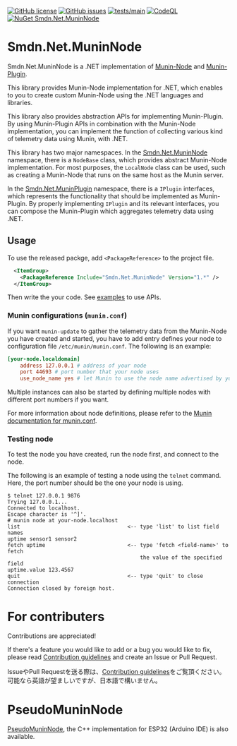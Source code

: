 [![GitHub license](https://img.shields.io/github/license/smdn/Smdn.Net.MuninNode)](https://github.com/smdn/Smdn.Net.MuninNode/blob/main/LICENSE.txt)
[![GitHub issues](https://img.shields.io/github/issues/smdn/Smdn.Net.MuninNode)](https://github.com/smdn/Smdn.Net.MuninNode/issues)
[![tests/main](https://img.shields.io/github/actions/workflow/status/smdn/Smdn.Net.MuninNode/test.yml?branch=main&label=tests%2Fmain)](https://github.com/smdn/Smdn.Net.MuninNode/actions/workflows/test.yml)
[![CodeQL](https://github.com/smdn/Smdn.Net.MuninNode/actions/workflows/codeql-analysis.yml/badge.svg?branch=main)](https://github.com/smdn/Smdn.Net.MuninNode/actions/workflows/codeql-analysis.yml)
[![NuGet Smdn.Net.MuninNode](https://img.shields.io/nuget/v/Smdn.Net.MuninNode.svg)](https://www.nuget.org/packages/Smdn.Net.MuninNode/)

# Smdn.Net.MuninNode
Smdn.Net.MuninNode is a .NET implementation of [Munin-Node](https://guide.munin-monitoring.org/en/latest/node/index.html) and [Munin-Plugin](https://guide.munin-monitoring.org/en/latest/plugin/index.html).

This library provides Munin-Node implementation for .NET, which enables to you to create custom Munin-Node using the .NET languages and libraries.

This library also provides abstraction APIs for implementing Munin-Plugin. By using Munin-Plugin APIs in combination with the Munin-Node implementation, you can implement the function of collecting various kind of telemetry data using Munin, with .NET.

This library has two major namespaces. In the [Smdn.Net.MuninNode](./src/Smdn.Net.MuninNode/Smdn.Net.MuninNode/) namespace, there is a `NodeBase` class, which provides abstract Munin-Node implementation. For most purposes, the `LocalNode` class can be used, such as creating a Munin-Node that runs on the same host as the Munin server.

In the [Smdn.Net.MuninPlugin](./src/Smdn.Net.MuninNode/Smdn.Net.MuninPlugin/) namespace, there is a `IPlugin` interfaces, which represents the functionality that should be implemented as Munin-Plugin. By properly implementing `IPlugin` and its relevant interfaces, you can compose the Munin-Plugin which aggregates telemetry data using .NET.


## Usage
To use the released packge, add `<PackageReference>` to the project file.

```xml
  <ItemGroup>
    <PackageReference Include="Smdn.Net.MuninNode" Version="1.*" />
  </ItemGroup>
```

Then write the your code. See [examples](examples/) to use APIs.

### Munin configurations (`munin.conf`)
If you want `munin-update` to gather the telemetry data from the Munin-Node you have created and started, you have to add entry defines your node to configuration file `/etc/munin/munin.conf`. The following is an example:

```conf
[your-node.localdomain]
    address 127.0.0.1 # address of your node
    port 44693 # port number that your node uses
    use_node_name yes # let Munin to use the node name advertised by your node (optional)
```

Multiple instances can also be started by defining multiple nodes with different port numbers if you want.

For more information about node definitions, please refer to the [Munin documentation for munin.conf](https://guide.munin-monitoring.org/en/latest/reference/munin.conf.html).


### Testing node
To test the node you have created, run the node first, and connect to the node.

The following is an example of testing a node using the `telnet` command. Here, the port number should be the one your node is using.

```
$ telnet 127.0.0.1 9876
Trying 127.0.0.1...
Connected to localhost.
Escape character is '^]'.
# munin node at your-node.localhost
list                                  <-- type 'list' to list field names
uptime sensor1 sensor2
fetch uptime                          <-- type 'fetch <field-name>' to fetch
                                          the value of the specified field
uptime.value 123.4567
quit                                  <-- type 'quit' to close connection
Connection closed by foreign host.
```

# For contributers
Contributions are appreciated!

If there's a feature you would like to add or a bug you would like to fix, please read [Contribution guidelines](./CONTRIBUTING.md) and create an Issue or Pull Request.

IssueやPull Requestを送る際は、[Contribution guidelines](./CONTRIBUTING.md)をご覧頂ください。　可能なら英語が望ましいですが、日本語で構いません。

# PseudoMuninNode
[PseudoMuninNode](https://github.com/smdn/PseudoMuninNode), the C++ implementation for ESP32 (Arduino IDE) is also available.

